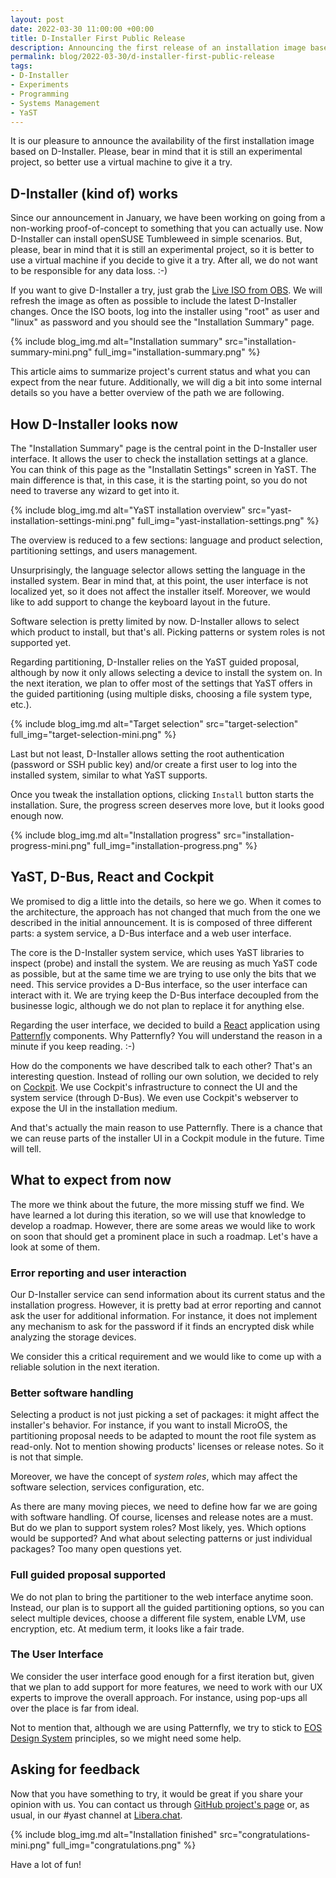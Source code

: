 ```yaml
---
layout: post
date: 2022-03-30 11:00:00 +00:00
title: D-Installer First Public Release
description: Announcing the first release of an installation image based on D-Installer
permalink: blog/2022-03-30/d-installer-first-public-release
tags:
- D-Installer
- Experiments
- Programming
- Systems Management
- YaST
---
```


It is our pleasure to announce the availability of the first installation image based
on D-Installer. Please, bear in mind that it is still an experimental project, so better use a
virtual machine to give it a try.

## D-Installer (kind of) works

Since our announcement in January, we have been working on going from a non-working proof-of-concept
to something that you can actually use. Now D-Installer can install openSUSE Tumbleweed in simple
scenarios. But, please, bear in mind that it is still an experimental project, so it is better to
use a virtual machine if you decide to give it a try. After all, we do not want to be responsible
for any data loss. :-)

If you want to give D-Installer a try, just grab the [Live ISO from
OBS](https://build.opensuse.org/package/binaries/YaST:Head:D-Installer/live/images). We will refresh
the image as often as possible to include the latest D-Installer changes. Once the ISO boots, log
into the installer using "root" as user and "linux" as password and you should see the "Installation
Summary" page.

{% include blog_img.md alt="Installation summary"
src="installation-summary-mini.png" full_img="installation-summary.png" %}

This article aims to summarize project's current status and what you can expect from the near
future. Additionally, we will dig a bit into some internal details so you have a better overview of
the path we are following.

## How D-Installer looks now

The "Installation Summary" page is the central point in the D-Installer user interface. It allows
the user to check the installation settings at a glance. You can think of this page as the
"Installatin Settings" screen in YaST. The main difference is that, in this case, it is the starting
point, so you do not need to traverse any wizard to get into it.

{% include blog_img.md alt="YaST installation overview"
src="yast-installation-settings-mini.png" full_img="yast-installation-settings.png" %}

The overview is reduced to a few sections: language and product selection, partitioning settings,
and users management.

Unsurprisingly, the language selector allows setting the language in the installed system. Bear in
mind that, at this point, the user interface is not localized yet, so it does not affect the
installer itself. Moreover, we would like to add support to change the keyboard layout in the
future.

Software selection is pretty limited by now. D-Installer allows to select which product to install,
but that's all. Picking patterns or system roles is not supported yet.

Regarding partitioning, D-Installer relies on the YaST guided proposal, although by now it only
allows selecting a device to install the system on. In the next iteration, we plan to offer most of
the settings that YaST offers in the guided partitioning (using multiple disks, choosing a file
system type, etc.).

{% include blog_img.md alt="Target selection"
src="target-selection" full_img="target-selection-mini.png" %}

Last but not least, D-Installer allows setting the root authentication (password or SSH public key)
and/or create a first user to log into the installed system, similar to what YaST supports.

Once you tweak the installation options, clicking `Install` button starts the installation. Sure,
the progress screen deserves more love, but it looks good enough now.

{% include blog_img.md alt="Installation progress"
src="installation-progress-mini.png" full_img="installation-progress.png" %}

## YaST, D-Bus, React and Cockpit

We promised to dig a little into the details, so here we go. When it comes to the architecture, the
approach has not changed that much from the one we described in the initial announcement. It is
is composed of three different parts: a system service, a D-Bus interface and a web user interface.

The core is the D-Installer system service, which uses YaST libraries to inspect (probe) and install
the system. We are reusing as much YaST code as possible, but at the same time we are trying to use
only the bits that we need. This service provides a D-Bus interface, so the user interface can
interact with it. We are trying keep the D-Bus interface decoupled from the businesse logic,
although we do not plan to replace it for anything else.

Regarding the user interface, we decided to build a [React](https://reactjs.org/) application using
[Patternfly](https://www.patternfly.org/) components. Why Patternfly? You will understand the reason
in a minute if you keep reading. :-)

How do the components we have described talk to each other? That's an interesting question. Instead
of rolling our own solution, we decided to rely on [Cockpit](https://cockpit-project.org/). We use
Cockpit's infrastructure to connect the UI and the system service (through  D-Bus). We even use
Cockpit's webserver to expose the UI in the installation medium.

And that's actually the main reason to use Patternfly. There is a chance that we can reuse parts of
the installer UI in a Cockpit module in the future. Time will tell.

## What to expect from now

The more we think about the future, the more missing stuff we find. We have learned a lot during
this iteration, so we will use that knowledge to develop a roadmap. However, there are some areas we
would like to work on soon that should get a prominent place in such a roadmap. Let's have a look at
some of them.

### Error reporting and user interaction

Our D-Installer service can send information about its current status and the installation progress.
However, it is pretty bad at error reporting and cannot ask the user for additional information. For
instance, it does not implement any mechanism to ask for the password if it finds an encrypted disk
while analyzing the storage devices.

We consider this a critical requirement and we would like to come up with a reliable solution in the
next iteration.

### Better software handling

Selecting a product is not just picking a set of packages: it might affect the installer's
behavior. For instance, if you want to install MicroOS, the partitioning proposal needs to be
adapted to mount the root file system as read-only. Not to mention showing products' licenses or
release notes. So it is not that simple.

Moreover, we have the concept of *system roles*, which may affect the software selection,
services configuration, etc.

As there are many moving pieces, we need to define how far we are going with software handling. Of
course, licenses and release notes are a must. But do we plan to support system roles? Most likely,
yes. Which options would be supported? And what about selecting patterns or just individual
packages? Too many open questions yet.

### Full guided proposal supported

We do not plan to bring the partitioner to the web interface anytime soon. Instead, our plan is to
support all the guided partitioning options, so you can select multiple devices, choose a different
file system, enable LVM, use encryption, etc. At medium term, it looks like a fair trade.

### The User Interface

We consider the user interface good enough for a first iteration but, given that we plan to add
support for more features, we need to work with our UX experts to improve the overall approach. For
instance, using pop-ups all over the place is far from ideal.

Not to mention that, although we are using Patternfly, we try to stick to [EOS Design
System](https://www.eosdesignsystem.com/) principles, so we might need some help. 

## Asking for feedback

Now that you have something to try, it would be great if you share your opinion with us. You can
contact us through [GitHub project's page](https://github.com/yast/d-installer) or, as usual, in our
#yast channel at [Libera.chat](https://libera.chat/).

{% include blog_img.md alt="Installation finished"
src="congratulations-mini.png" full_img="congratulations.png" %}

Have a lot of fun!
